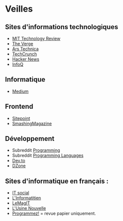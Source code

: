 # Veilles

## Sites d'informations technologiques
- [MIT Technology Review](https://www.technologyreview.com/)
- [The Verge](https://www.theverge.com/tech)
- [Ars Technica](https://arstechnica.com/gadgets/)
- [TechCrunch](https://techcrunch.com/)
- [Hacker News](https://news.ycombinator.com/)
- [InfoQ](https://www.infoq.com/)

## Informatique 
- [Medium](https://medium.com) 

## Frontend
- [Sitepoint](https://www.sitepoint.com/)
- [SmashingMagazine](https://www.smashingmagazine.com/)

## Développement
- Subreddit [Programming](https://www.reddit.com/r/programming/)
- Subreddit [Programming Languages](https://www.reddit.com/r/ProgrammingLanguages/)
- [Dev.to](https://dev.to/)
- [DZone](https://dzone.com/)


## Sites d'informatique en français :
- [IT social](https://itsocial.fr/)
- [L'Informatitien](https://www.linformaticien.com/)
- [LeMagIT](https://www.lemagit.fr/)
- [L'Usine Nouvelle](https://www.usinenouvelle.com/electronique-informatique/)
- [Programmez!](https://www.programmez.com/) = revue papier uniquement.

